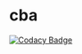 # cba

[![Codacy Badge](https://api.codacy.com/project/badge/Grade/7bb285b982cd42e381e99c64dfcc9040)](https://app.codacy.com/app/vaidehis28/cba?utm_source=github.com&utm_medium=referral&utm_content=vaidehis28/cba&utm_campaign=Badge_Grade_Dashboard)